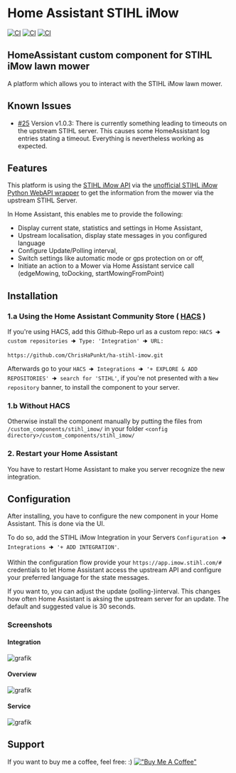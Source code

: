 
# Home Assistant STIHL iMow
[![CI](https://github.com/ChrisHaPunkt/ha-stihl-imow/actions/workflows/validate_via_cron.yaml/badge.svg?branch=main)](https://github.com/ChrisHaPunkt/ha-stihl-imow/actions/workflows/validate_via_cron.yaml)
[![CI](https://github.com/ChrisHaPunkt/ha-stihl-imow/actions/workflows/release.yaml/badge.svg)](https://github.com/ChrisHaPunkt/ha-stihl-imow/actions/workflows/.yaml)
[![CI](https://github.com/ChrisHaPunkt/ha-stihl-imow/actions/workflows/pushpull.yaml/badge.svg)](https://github.com/ChrisHaPunkt/ha-stihl-imow/actions/workflows/pushpull.yaml)


## HomeAssistant custom component for STIHL iMow lawn mower
A platform which allows you to interact with the STIHL iMow lawn mower.


## Known Issues
- [#25](https://github.com/ChrisHaPunkt/ha-stihl-imow/issues/25) Version v1.0.3: There is currently something leading to timeouts on the upstream STIHL server. This causes some HomeAssistant log entries stating a timeout. Everything is nevertheless working as expected.

## Features
This platform is using the [STIHL iMow API](https://app.imow.stihl.com/#) via the [unofficial STIHL iMow Python WebAPI wrapper](https://github.com/ChrisHaPunkt/stihl-imow-webapi) to
get the information from the mower via the upstream STIHL Server.

In Home Assistant, this enables me to provide the following:

* Display current state, statistics and settings in Home Assistant,
* Upstream localisation, display state messages in you configured language
* Configure Update/Polling interval,
* Switch settings like automatic mode or gps protection on or off,
* Initiate an action to a Mower via Home Assistant service call (edgeMowing, toDocking, startMowingFromPoint)

## Installation

### 1.a Using the Home Assistant Community Store ( [HACS](https://hacs.xyz/) )
If you're using HACS, add this Github-Repo url as a custom repo:
`HACS 🠊 custom repositories 🠊 Type: 'Integration' 🠊 URL:`
```
https://github.com/ChrisHaPunkt/ha-stihl-imow.git
```
Afterwards go to your `HACS 🠊 Integrations 🠊 '+ EXPLORE & ADD REPOSITORIES' 🠊 search for 'STIHL'`,
if you're not presented with a `New repository` banner, to install the component to your server.

### 1.b Without HACS
Otherwise install the component manually by putting the files from `/custom_components/stihl_imow/` in your folder `<config directory>/custom_components/stihl_imow/`

### 2. Restart your Home Assistant
You have to restart Home Assistant to make you server recognize the new integration.

## Configuration
After installing, you have to configure the new component in your Home Assistant. This is done via the UI.

To do so, add the STIHL iMow Integration in your Servers `Configuration 🠊 Integrations 🠊 '+ ADD INTEGRATION'`.

Within the configuration flow provide your `https://app.imow.stihl.com/#` credentials to let Home Assistant access the upstream API and configure your preferred language for the state messages.

If you want to, you can adjust the update (polling-)interval. This changes how often Home Assistant is aksing the upstream server for an update. The default and suggested value is 30 seconds.

### Screenshots
#### Integration
![grafik](https://user-images.githubusercontent.com/4389395/124358848-71bad300-dc22-11eb-9095-567a069db925.png)
#### Overview
![grafik](https://user-images.githubusercontent.com/4389395/124358816-4f28ba00-dc22-11eb-81d1-6e72f9a4b16d.png)
#### Service
![grafik](https://user-images.githubusercontent.com/4389395/124358851-74b5c380-dc22-11eb-9435-3248b84e84f6.png)

## Support
If you want to buy me a coffee, feel free: :)
[!["Buy Me A Coffee"](
https://img.buymeacoffee.com/button-api/?text=Buy%20me%20a%20coffee&emoji=&slug=chrishapunkt&button_colour=FFDD00&font_colour=000000&font_family=Cookie&outline_colour=000000&coffee_colour=ffffff)](https://www.buymeacoffee.com/chrishapunkt)

